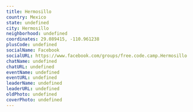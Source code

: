 ```yaml
---
title: Hermosillo
country: Mexico
state: undefined
city: Hermosillo
neighborhood: undefined
coordinates: 29.089415, -110.961238
plusCode: undefined
socialName: Facebook
socialURL: https://www.facebook.com/groups/free.code.camp.Hermosillo
chatName: undefined
chatURL: undefined
eventName: undefined
eventURL: undefined
leaderName: undefined
leaderURL: undefined
oldPhoto: undefined
coverPhoto: undefined
---
```

